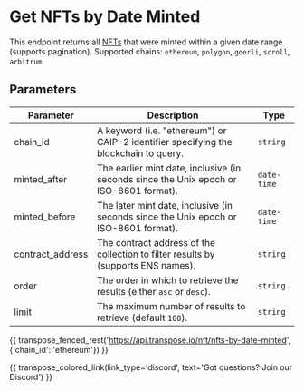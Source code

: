 # Get NFTs by Date Minted

This endpoint returns all [NFTs](../models/nft_model.md) that were minted within a given date range (supports pagination). Supported chains: `ethereum`, `polygon`, `goerli`, `scroll`, `arbitrum`.

## Parameters
| Parameter     | Description                                                                          | Type     | 
|---------------|--------------------------------------------------------------------------------------|----------|
| chain_id      | A keyword (i.e. "ethereum") or CAIP-2 identifier specifying the blockchain to query. | `string` | 
| minted_after | The earlier mint date, inclusive (in seconds since the Unix epoch or ISO-8601 format).   | `date-time` | 
| minted_before | The later mint date, inclusive (in seconds since the Unix epoch or ISO-8601 format).   | `date-time` | 
| contract_address | The contract address of the collection to filter results by (supports ENS names).   | `string` | 
| order | The order in which to retrieve the results (either `asc` or `desc`).   | `string` | 
| limit | The maximum number of results to retrieve (default `100`). | `string` |

{{ transpose_fenced_rest('https://api.transpose.io/nft/nfts-by-date-minted', {'chain_id': 'ethereum'}) }}

{{ transpose_colored_link(link_type='discord', text='Got questions?  Join our Discord') }}
